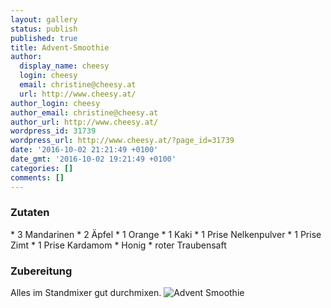 ```yaml
---
layout: gallery
status: publish
published: true
title: Advent-Smoothie
author:
  display_name: cheesy
  login: cheesy
  email: christine@cheesy.at
  url: http://www.cheesy.at/
author_login: cheesy
author_email: christine@cheesy.at
author_url: http://www.cheesy.at/
wordpress_id: 31739
wordpress_url: http://www.cheesy.at/?page_id=31739
date: '2016-10-02 21:21:49 +0100'
date_gmt: '2016-10-02 19:21:49 +0100'
categories: []
comments: []
---
```

### Zutaten
\* 3 Mandarinen
\* 2 Äpfel
\* 1 Orange
\* 1 Kaki
\* 1 Prise Nelkenpulver
\* 1 Prise Zimt
\* 1 Prise Kardamom
\* Honig
\* roter Traubensaft
### Zubereitung
Alles im Standmixer gut durchmixen.
![Advent Smoothie](http://www.cheesy.at/wp-content/uploads/Advent-Smoothie.jpg)
